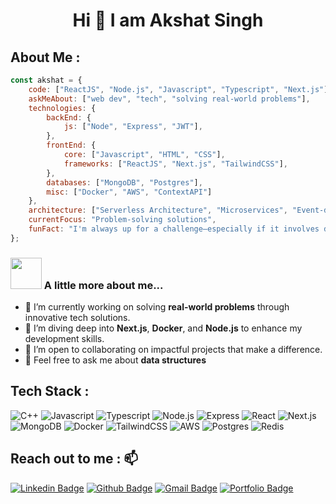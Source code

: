 # <div align="center">Hi 👋 I am Akshat Singh</div>

## **About Me :** 
```javascript
const akshat = {
    code: ["ReactJS", "Node.js", "Javascript", "Typescript", "Next.js"],
    askMeAbout: ["web dev", "tech", "solving real-world problems"],
    technologies: {
        backEnd: {
            js: ["Node", "Express", "JWT"],
        },
        frontEnd: {
            core: ["Javascript", "HTML", "CSS"],
            frameworks: ["ReactJS", "Next.js", "TailwindCSS"],
        },
        databases: ["MongoDB", "Postgres"],
        misc: ["Docker", "AWS", "ContextAPI"]
    },
    architecture: ["Serverless Architecture", "Microservices", "Event-driven systems"],
    currentFocus: "Problem-solving solutions",
    funFact: "I'm always up for a challenge—especially if it involves debugging or building something meaningful!"
};
```
### <img src="https://media.giphy.com/media/VgCDAzcKvsR6OM0uWg/giphy.gif" width="50"> A little more about me...
- 🔭 I’m currently working on solving **real-world problems** through innovative tech solutions.
- 🌱 I’m diving deep into **Next.js**, **Docker**, and **Node.js** to enhance my development skills.
- 👯 I’m open to collaborating on impactful projects that make a difference.
- 💬 Feel free to ask me about **data structures**

## **Tech Stack :**

![C++](https://img.shields.io/badge/C++-%2300599C.svg?style=for-the-badge&logo=c%2B%2B&logoColor=white)
![Javascript](https://img.shields.io/badge/Javascript-%23F7B93E.svg?style=for-the-badge&logo=javascript&logoColor=white)
![Typescript](https://img.shields.io/badge/Typescript-%23007ACC.svg?style=for-the-badge&logo=typescript&logoColor=white)
![Node.js](https://img.shields.io/badge/Node.js-%2343853d.svg?style=for-the-badge&logo=node.js&logoColor=white)
![Express](https://img.shields.io/badge/Express-%230175C2.svg?style=for-the-badge&logo=express&logoColor=white)
![React](https://img.shields.io/badge/React-%2345b8d8.svg?style=for-the-badge&logo=react&logoColor=white)
![Next.js](https://img.shields.io/badge/Next.js-%23000000.svg?style=for-the-badge&logo=next.js&logoColor=white)
![MongoDB](https://img.shields.io/badge/MongoDB-%2313aa52.svg?style=for-the-badge&logo=mongodb&logoColor=white)
![Docker](https://img.shields.io/badge/Docker-%230db7ed.svg?style=for-the-badge&logo=docker&logoColor=white)
![TailwindCSS](https://img.shields.io/badge/TailwindCSS-%2346a2f1.svg?style=for-the-badge&logo=tailwindcss&logoColor=white)
![AWS](https://img.shields.io/badge/AWS-%23232F3E.svg?style=for-the-badge&logo=amazon-aws&logoColor=white)
![Postgres](https://img.shields.io/badge/Postgres-%23336791.svg?style=for-the-badge&logo=postgresql&logoColor=white)
![Redis](https://img.shields.io/badge/redis-%23DD0031.svg?style=for-the-badge&logo=redis&logoColor=white)

## **Reach out to me :** 📫

[![Linkedin Badge](https://img.shields.io/badge/-akshatsingh-blue?style=flat&logo=Linkedin&logoColor=white&link=https://www.linkedin.com/in/singh-akshat)](https://www.linkedin.com/in/singh-akshat)
[![Github Badge](https://img.shields.io/badge/-abhi--yo-black?style=flat&logo=github&logoColor=white&link=https://github.com/abhi-yo)](https://github.com/abhi-yo)
[![Gmail Badge](https://img.shields.io/badge/-akshatsing11-c14438?style=flat&logo=Gmail&logoColor=white&link=mailto:akshatsing11@gmail.com)](mailto:akshatsing11@gmail.com)
[![Portfolio Badge](https://img.shields.io/badge/-Portfolio-47CCCC?style=flat&logo=Google-Chrome&logoColor=white&link=https://portfolio-akshat.vercel.app)](https://portfolio-akshat.vercel.app)
